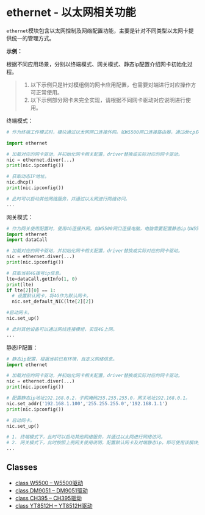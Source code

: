 # ethernet - 以太网相关功能
`ethernet`模块包含以太网控制及网络配置功能，主要是针对不同类型以太网卡提供统一的管理方式。

**示例：**

根据不同应用场景，分别以终端模式、网关模式、静态ip配置介绍网卡初始化过程。


> 1. 以下示例只是针对模组侧的网卡应用配置，也需要对端进行对应操作方可正常使用。
> 2. 以下示例部分网卡未完全实现，请根据不同网卡驱动对应说明进行使用。


终端模式：

```python
# 作为终端工作模式时，模块通过以太网网口连接外网。如W5500网口连接路由器，通过dhcp获取ip信息，从而模组可以通过该网口连接外部网络。

import ethernet

# 加载对应的网卡驱动，并初始化网卡相关配置，driver替换成实际对应的网卡驱动。
nic = ethernet.diver(...)
print(nic.ipconfig())

# 获取动态IP地址。
nic.dhcp()
print(nic.ipconfig())

# 此时可以启动其他网络服务，并通过以太网进行网络访问。
...

```

网关模式：

```python
# 作为网关使用配置时，使用4G连接外网。如W5500网口连接电脑，电脑需要配置静态ip与W5500以太网卡同一网段，网关与W5500网卡地址一致，从而电脑能够通过4G网卡连接网络。
import ethernet
import dataCall

# 加载对应的网卡驱动，并初始化网卡相关配置，driver替换成实际对应的网卡驱动。
nic = ethernet.diver(...)
print(nic.ipconfig())

# 获取当前4G拨号ip信息。
lte=dataCall.getInfo(1, 0)
print(lte)
if lte[2][0] == 1:
  # 设置默认网卡，将4G作为默认网卡。
  nic.set_default_NIC(lte[2][2]) 

#启动网卡。
nic.set_up()

# 此时其他设备可以通过网线连接模组，实现4G上网。
...

```

静态IP配置： 

```python
# 静态ip配置，根据当前已有环境，自定义网络信息。
import ethernet

# 加载对应的网卡驱动，并初始化网卡相关配置，driver替换成实际对应的网卡驱动。
nic = ethernet.diver(...)
print(nic.ipconfig())

# 配置静态ip地址192.168.0.2，子网掩码255.255.255.0，网关地址192.168.0.1。
nic.set_addr('192.168.1.100','255.255.255.0','192.168.1.1')
print(nic.ipconfig())

# 启动网卡。
nic.set_up()

# 1. 终端模式下，此时可以启动其他网络服务，并通过以太网进行网络访问。
# 2. 网关模式下，此时按照上例网关使用说明，配置默认网卡及对端静态ip，即可使用该模块提供网络服务。
...

```

## Classes
- [class W5500 – W5500驱动](./ethernet.W5500.md)
- [class DM9051 – DM9051驱动](./ethernet.DM9051.md)
- [class CH395 – CH395驱动](./ethernet.CH395.md)
- [class YT8512H – YT8512H驱动](./ethernet.YT8512H.md)
